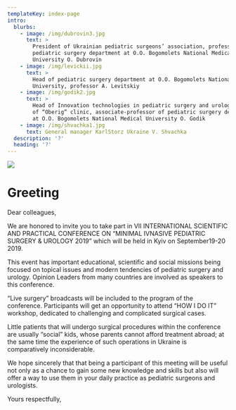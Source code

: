 ```yaml
---
templateKey: index-page
intro:
  blurbs:
    - image: /img/dubrovin3.jpg
      text: >
        President of Ukrainian pediatric surgeons’ association, professor of
        pediatric surgery department at О.О. Bogomolets National Medical
        University O. Dubrovin
    - image: /img/levickii.jpg
      text: >
        Head of pediatric surgery department at О.О. Bogomolets National Medical
        University, professor A. Levitskiy
    - image: /img/godik2.jpg
      text: >
        Head of Innovation technologies in pediatric surgery and urology center
        of “Oberig” clinic, associate-professor of pediatric surgery department
        at О.О. Bogomolets National Medical University O. Godik
    - image: /img/shvachka1.jpg
      text: General manager KarlStorz Ukraine V. Shvachka
  description: '?'
  heading: '?'
---
```

![](/img/2019_no_flags.jpeg)

# **Greeting**

Dear colleagues,

We are honored to invite you to take part in VII INTERNATIONAL SCIENTIFIC AND PRACTICAL CONFERENCE ON “MINIMAL IVNASIVE PEDIATRIC SURGERY & UROLOGY 2019” which will be held in Kyiv on September19-20 2019.

This event has important educational, scientific and social missions being focused on topical issues and modern tendencies of pediatric surgery and urology. Opinion Leaders from many countries are involved as speakers to this conference.   

“Live surgery” broadcasts will be included to the program of the conference. Participants will get an opportunity to attend “HOW I DO IT” workshop, dedicated to challenging and complicated surgical cases.

Little patients that will undergo surgical procedures within the conference are usually “social” kids, whose parents cannot afford treatment abroad; at the same time the experience of such operations in Ukraine is comparatively inconsiderable.

We hope sincerely that that being a participant of this meeting will be useful not only as a chance to gain some new knowledge and skills but also will offer a way to use them in your daily practice as pediatric surgeons and urologists.

Yours respectfully,
